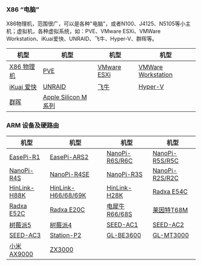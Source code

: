 ### X86 “电脑”

X86物理机，范围很广，可以是各种"电脑"，或者N100、J4125、N5105等小主机；虚拟机，各种虚拟系统，如：PVE、VMware ESXi、VMWare Workstation、iKuai爱快、UNRAID、飞牛、Hyper-V、群晖等。

| 机型 | 机型 | 机型 | 机型 |
|------|------|------|------|
| [X86 物理机](/zh/guide/istoreos/install_x86.html) | [PVE](/zh/guide/istoreos/install_pve.html) | [VMware ESXi](/zh/guide/istoreos/install_esxi_8.html) | [VMWare Workstation](/zh/guide/istoreos/install_vmware.html) |
| [iKuai 爱快](/zh/guide/istoreos/install_ikuai.html) | [UNRAID](/zh/guide/istoreos/install_unraid.html) | [飞牛](/zh/guide/istoreos/install_fnos.html) | [Hyper-V ](/zh/guide/istoreos/install_hyperv.html) |
| [群晖](/zh/guide/istoreos/install_synology.html) | [Apple Silicon M系列](/zh/guide/istoreos/install_apple.html) |


### ARM 设备及硬路由

| 机型 | 机型 | 机型 | 机型 |
|------|------|------|------|
| [EasePi-R1](/zh/guide/istoreos/install_r1.html) | [EasePi-ARS2](/zh/guide/istoreos/install_ars2.html) | [NanoPi-R6S/R6C](/zh/guide/istoreos/install_r6s.html) | [NanoPi-R5S/R5C](/zh/guide/istoreos/install_r5s.html) |
| [NanoPi-R4S](/zh/guide/istoreos/install_r4s.html) | [NanoPi-R4SE](/zh/guide/istoreos/install_r4se.html) | [NanoPi-R3S](/zh/guide/istoreos/install_r3s.html) | [NanoPi-R2S/R2C](/zh/guide/istoreos/install_r2s.html) |
| [HinLink-H88K](/zh/guide/istoreos/install_h88k.html) | [HinLink-H66/68/69K](/zh/guide/istoreos/install_h6xk.html) | [HinLink-H28K](/zh/guide/istoreos/install_h28k.html) | [Radxa E54C](/zh/guide/istoreos/install_e54c.html) |
 [Radxa E52C](/zh/guide/istoreos/install_e52c.html) | [Radxa E20C](/zh/guide/istoreos/install_e20c.html) | [电犀牛R66/68S](/zh/guide/istoreos/install_r6xs.html) | [莱因特T68M](/zh/guide/istoreos/install_t68m.html) |
| [树莓派5](/zh/guide/istoreos/install_rpi5.html) | [树莓派4](/zh/guide/istoreos/install_rpi4.html) | [SEED-AC1](/zh/guide/istoreos/install_seed-ac1.html) | [SEED-AC2](/zh/guide/istoreos/install_seed-ac2.html) |
| [SEED-AC3](/zh/guide/istoreos/install_seed-ac3.html) | [Station-P2](/zh/guide/istoreos/install_p2.html) | [GL-BE3600](/zh/guide/istoreos/install_be3600.html) | [GL-MT3000](/zh/guide/istoreos/install_mt3000.html) |
| [小米AX9000](/zh/guide/istoreos/install_ax9000.html) | [ZX3000](/zh/guide/istoreos/install_zx3000.html) |


